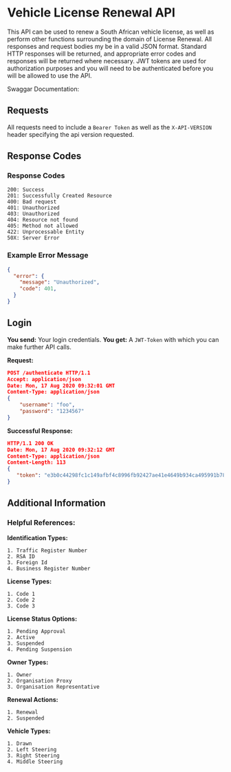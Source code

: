 # Vehicle License Renewal API
This API can be used to renew a South African vehicle license, as well as perform other functions surrounding the domain of License Renewal. All responses and request bodies my be in a valid JSON format. Standard HTTP responses will be returned, and appropriate error codes and responses will be returned where necessary. JWT tokens are used for authorization purposes and you will need to be authenticated before you will be allowed to use the API.

Swaggar Documentation:

## Requests
All requests need to include a `Bearer Token` as well as the `X-API-VERSION` header specifying the api version requested.

## Response Codes 
### Response Codes
```
200: Success
201: Successfully Created Resource
400: Bad request
401: Unauthorized
403: Unauthorized
404: Resource not found
405: Method not allowed
422: Unprocessable Entity 
50X: Server Error
```
### Example Error Message
```json
{
  "error": {
    "message": "Unauthorized",
    "code": 401,
  }
}
```

## Login
**You send:**  Your  login credentials.
**You get:** A `JWT-Token` with which you can make further API calls.

**Request:**
```json
POST /authenticate HTTP/1.1
Accept: application/json
Date: Mon, 17 Aug 2020 09:32:01 GMT
Content-Type: application/json
{
    "username": "foo",
    "password": "1234567" 
}
```
**Successful Response:**
```json
HTTP/1.1 200 OK
Date: Mon, 17 Aug 2020 09:32:12 GMT
Content-Type: application/json
Content-Length: 113
{
   "token": "e3b0c44298fc1c149afbf4c8996fb92427ae41e4649b934ca495991b7852b855"
}
```

## Additional Information
### Helpful References:

**Identification Types:**
```
1. Traffic Register Number
2. RSA ID
3. Foreign Id
4. Business Register Number
```

**License Types:**   
```
1. Code 1
2. Code 2
3. Code 3
```

**License Status Options:**
```
1. Pending Approval
2. Active
3. Suspended
4. Pending Suspension
```

**Owner Types:**
```
1. Owner
2. Organisation Proxy
3. Organisation Representative
```

**Renewal Actions:**
```
1. Renewal
2. Suspended
```

**Vehicle Types:**
```
1. Drawn
2. Left Steering
3. Right Steering
4. Middle Steering
```

